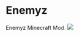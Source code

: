 # Enemyz
Enemyz Minecraft Mod.
<a href="https://www.curseforge.com/minecraft/mc-mods/enemyz"><img src="http://cf.way2muchnoise.eu/full_332668_downloads.svg" /></a>
